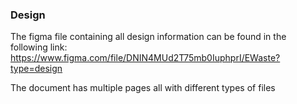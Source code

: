 ### Design

The figma file containing all design information can be found in the following link:
https://www.figma.com/file/DNIN4MUd2T75mb0IuphprI/EWaste?type=design

The document has multiple pages all with different types of files
